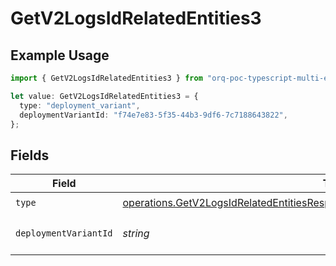 # GetV2LogsIdRelatedEntities3

## Example Usage

```typescript
import { GetV2LogsIdRelatedEntities3 } from "orq-poc-typescript-multi-env-version/models/operations";

let value: GetV2LogsIdRelatedEntities3 = {
  type: "deployment_variant",
  deploymentVariantId: "f74e7e83-5f35-44b3-9df6-7c7188643822",
};
```

## Fields

| Field                                                                                                                                                                              | Type                                                                                                                                                                               | Required                                                                                                                                                                           | Description                                                                                                                                                                        |
| ---------------------------------------------------------------------------------------------------------------------------------------------------------------------------------- | ---------------------------------------------------------------------------------------------------------------------------------------------------------------------------------- | ---------------------------------------------------------------------------------------------------------------------------------------------------------------------------------- | ---------------------------------------------------------------------------------------------------------------------------------------------------------------------------------- |
| `type`                                                                                                                                                                             | [operations.GetV2LogsIdRelatedEntitiesResponse200ApplicationJSONResponseBodyType](../../models/operations/getv2logsidrelatedentitiesresponse200applicationjsonresponsebodytype.md) | :heavy_check_mark:                                                                                                                                                                 | N/A                                                                                                                                                                                |
| `deploymentVariantId`                                                                                                                                                              | *string*                                                                                                                                                                           | :heavy_check_mark:                                                                                                                                                                 | The id of the resource                                                                                                                                                             |